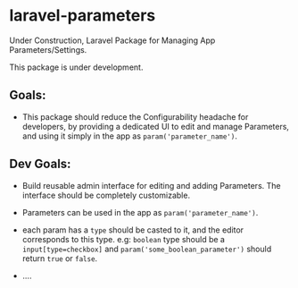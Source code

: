# laravel-parameters
Under Construction, Laravel Package for Managing App Parameters/Settings.

This package is under development.

## Goals:

- This package should reduce the Configurability headache for developers, by providing a dedicated UI to edit and manage Parameters, and using it simply in the app as `param('parameter_name')`.

## Dev Goals:

- Build reusable admin interface for editing and adding Parameters. The interface should be completely customizable.

- Parameters can be used in the app as `param('parameter_name')`.

- each param has a `type` should be casted to it, and the editor corresponds to this type. e.g: `boolean` type should be a `input[type=checkbox]`  and `param('some_boolean_parameter')` should return `true` or `false`.

- ....